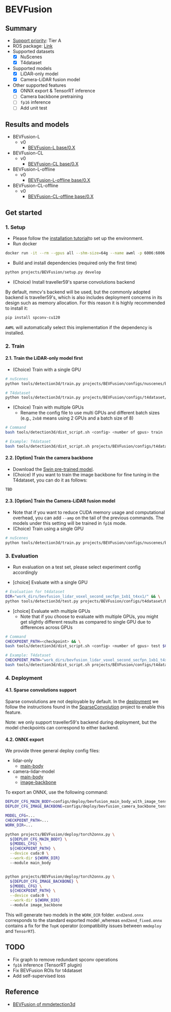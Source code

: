 # BEVFusion
## Summary

- [Support priority](https://github.com/tier4/AWML/blob/main/docs/design/autoware_ml_design.md#support-priority): Tier A
- ROS package: [Link](https://github.com/knzo25/bevfusion_ros2)
- Supported datasets
  - [x] NuScenes
  - [x] T4dataset
- Supported models
  - [x] LiDAR-only model
  - [x] Camera-LiDAR fusion model
- Other supported features
  - [x] ONNX export & TensorRT inference
  - [ ] Camera backbone pretraining
  - [ ] `fp16` inference
  - [ ] Add unit test

## Results and models

- BEVFusion-L
  - v0
    - [BEVFusion-L base/0.X](./docs/BEVFusion-L/v0/base.md)
- BEVFusion-CL
  - v0
    - [BEVFusion-CL base/0.X](./docs/BEVFusion-CL/v0/base.md)
- BEVFusion-L-offline
  - v0
    - [BEVFusion-L-offline base/0.X](./docs/BEVFusion-L-offline/v0/base.md)
- BEVFusion-CL-offline
  - v0
    - [BEVFusion-CL-offline base/0.X](./docs/BEVFusion-CL-offline/v0/base.md)


## Get started
### 1. Setup

- Please follow the [installation tutorial](/docs/tutorial/tutorial_detection_3d.md)to set up the environment.
- Run docker

```sh
docker run -it --rm --gpus all --shm-size=64g --name awml -p 6006:6006 -v $PWD/:/workspace -v $PWD/data:/workspace/data autoware-ml
```

- Build and install dependencies (required only the first time)

```sh
python projects/BEVFusion/setup.py develop
```

- (Choice) Install traveller59's sparse convolutions backend

By default, mmcv's backend will be used, but the commonly adopted backend is traveller59's, which is also includes deployment concerns in its design such as memory allocation. For this reason it is highly recommended to install it:

```bash
pip install spconv-cu120
```

`AWML` will automatically select this implementation if the dependency is installed.

### 2. Train
#### 2.1. Train the LiDAR-only model first

- (Choice) Train with a single GPU

```sh
# nuScenes
python tools/detection3d/train.py projects/BEVFusion/configs/nuscenes/bevfusion_lidar_voxel0075_second_secfpn_1xb1-cyclic-20e_nus-3d.py

# T4dataset
python tools/detection3d/train.py projects/BEVFusion/configs/t4dataset/bevfusion_lidar_voxel0075_second_secfpn_1xb1-cyclic-20e_t4xx1.py
```

- (Choice) Train with multiple GPUs
  - Rename the config file to use multi GPUs and different batch sizes (e.g., `2xb8` means using 2 GPUs and a batch size of 8)

```sh
# Command
bash tools/detection3d/dist_script.sh <config> <number of gpus> train

# Example: T4dataset
bash tools/detection3d/dist_script.sh projects/BEVFusion/configs/t4dataset/bevfusion_lidar_voxel_second_secfpn_1xb1_t4xx1.py 4 train
```

#### 2.2. [Option] Train the camera backbone

- Download the [Swin pre-trained model](https://download.openmmlab.com/mmdetection3d/v1.1.0_models/bevfusion/swint-nuimages-pretrained.pth).
- (Choice) If you want to train the image backbone for fine tuning in the T4dataset, you can do it as follows:

```sh
TBD
```

#### 2.3. [Option] Train the Camera-LiDAR fusion model

- Note that if you want to reduce CUDA memory usage and computational overhead, you can add `--amp` on the tail of the previous commands. The models under this setting will be trained in `fp16` mode.
- (Choice) Train using a single GPU

```sh
# nuScenes
python tools/detection3d/train.py projects/BEVFusion/configs/nuscenes/bevfusion_lidar-cam_voxel0075_second_secfpn_1xb2-cyclic-20e_nus-3d.py --cfg-options load_from=${LIDAR_PRETRAINED_CHECKPOINT} model.img_backbone.init_cfg.checkpoint=${IMAGE_PRETRAINED_BACKBONE}
```

### 3. Evaluation

- Run evaluation on a test set, please select experiment config accordingly

- [choice] Evaluate with a single GPU

```sh
# Evaluation for t4dataset
DIR="work_dirs/bevfusion_lidar_voxel_second_secfpn_1xb1_t4xx1/" && \
python tools/detection3d/test.py projects/BEVFusion/configs/t4dataset/bevfusion_lidar_voxel_second_secfpn_1xb1_t4xx1.py $DIR/epoch_50.pth
```

- [choice] Evaluate with multiple GPUs
  - Note that if you choose to evaluate with multiple GPUs, you might get slightly different results as compared to single GPU due to differences across GPUs

```sh
# Command
CHECKPOINT_PATH=<checkpoint> && \
bash tools/detection3d/dist_script.sh <config> <number of gpus> test $CHECKPOINT_PATH

# Example: T4dataset
CHECKPOINT_PATH="work_dirs/bevfusion_lidar_voxel_second_secfpn_1xb1_t4xx1/epoch_50.pth" && \
bash tools/detection3d/dist_script.sh projects/BEVFusion/configs/t4dataset/bevfusion_lidar_voxel_second_secfpn_1xb1_t4xx1.py 4 test $CHECKPOINT_PATH
```

### 4. Deployment

#### 4.1. Sparse convolutions support

Sparse convolutions are not deployable by default. In the [deployment](configs/deploy/bevfusion_lidar_tensorrt_dynamic.py) we follow the instructions found in the [SparseConvolution](../SparseConvolution/README.md) project to enable this feature.

Note: we only support traveller59's backend during deployment, but the model checkpoints can correspond to either backend.

#### 4.2. ONNX export

We provide three general deploy config files:
 - lidar-only
    - [main-body](configs/deploy/bevfusion_main_body_lidar_only_tensorrt_dynamic.py)
 - camera-lidar-model
    - [main-body](configs/deploy/bevfusion_main_body_with_image_tensorrt_dynamic.py)
    - [image-backbone](configs/deploy/bevfusion_camera_backbone_tensorrt_dynamic.py)



To export an ONNX, use the following command:

```bash
DEPLOY_CFG_MAIN_BODY=configs/deploy/bevfusion_main_body_with_image_tensorrt_dynamic.py
DEPLOY_CFG_IMAGE_BACKBONE=configs/deploy/bevfusion_camera_backbone_tensorrt_dynamic.py

MODEL_CFG=...
CHECKPOINT_PATH=...
WORK_DIR=...

python projects/BEVFusion/deploy/torch2onnx.py \
  ${DEPLOY_CFG_MAIN_BODY} \
  ${MODEL_CFG} \
  ${CHECKPOINT_PATH} \
  --device cuda:0 \
  --work-dir ${WORK_DIR}
  --module main_body


python projects/BEVFusion/deploy/torch2onnx.py \
  ${DEPLOY_CFG_IMAGE_BACKBONE} \
  ${MODEL_CFG} \
  ${CHECKPOINT_PATH} \
  --device cuda:0 \
  --work-dir ${WORK_DIR}
  --module image_backbone

```

This will generate two models in the `WORK_DIR` folder. `end2end.onnx` corresponds to the standard exported model ,whereas `end2end_fixed.onnx` contains a fix for the `TopK` operator (compatibility issues between `mmdeploy` and `TensorRT`).

## TODO

 - Fix graph to remove redundant spconv operations
 - `fp16` inference (TensorRT plugin)
 - Fix BEVFusion ROIs for t4dataset
 - Add self-supervised loss

## Reference

- [BEVFusion of mmdetection3d](https://github.com/open-mmlab/mmdetection3d/tree/v1.4.0/projects/BEVFusion)
